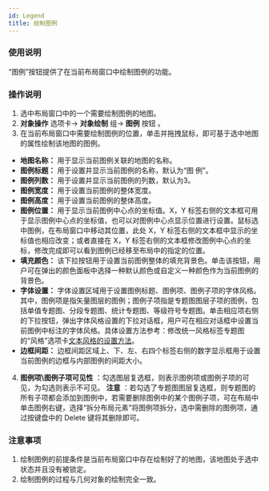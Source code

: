```yaml
---
id: Legend
title: 绘制图例
---
```

### 使用说明

“图例”按钮提供了在当前布局窗口中绘制图例的功能。

###  操作说明

  1. 选中布局窗口中的一个需要绘制图例的地图。
  2. **对象操作** 选项卡-> **对象绘制** 组-> **图例** 按钮 。
  3. 在当前布局窗口中需要绘制图例的位置，单击并拖拽鼠标，即可基于选中地图的属性绘制该地图的图例。
  * **地图名称：** 用于显示当前图例关联的地图的名称。
  * **图例标题：** 用于设置并显示当前图例的名称，默认为“图 例”。
  * **图例列数：** 用于设置并显示当前图例的列数，默认为3。
  * **图例宽度：** 用于设置当前图例的整体宽度。
  * **图例高度：** 用于设置当前图例的整体高度。
  * **图例位置：** 用于显示当前图例中心点的坐标值。X，Y 标签右侧的文本框可用于显示图例中心点的坐标值，也可以对图例中心点显示位置进行设置。鼠标选中图例，在布局窗口中移动其位置，此处 X，Y 标签右侧的文本框中显示的坐标值也相应改变；或者直接在 X，Y 标签右侧的文本框修改图例中心点的坐标，修改完成即可以看到图例已经移至布局中的指定的位置。
  * **填充颜色：** 该下拉按钮用于设置当前图例整体的填充背景色。单击该按钮，用户可在弹出的颜色面板中选择一种默认颜色或自定义一种颜色作为当前图例的背景色。
  * **字体设置：** 字体设置区域用于设置图例标题、图例项、图例子项的字体风格。其中，图例项是指矢量图层的图例；图例子项指是专题图图层子项的图例，包括单值专题图、分段专题图、统计专题图、等级符号专题图。单击相应项右侧的下拉按钮，弹出字体风格设置的下拉对话框，用户可在相应对话框中设置当前图例中标注的字体风格。具体设置方法参考：修改统一风格标签专题图的“风格”选项卡[文本风格的设置方法](../../Mapping/LabelMap/UniformLabelMapDia)。
  * **边框间距：** 边框间距区域上、下、左、右四个标签右侧的数字显示框用于设置当前图例的边框与内部图例的间距大小。
  4. **图例项\图例子项可见性** ：勾选图层复选框，则表示图例项或图例子项的可见，为勾选则表示不可见。 **注意** ：若勾选了专题图图层复选框，则专题图的所有子项都会添加到图例中，若需要删除图例中的某个图例子项，可在布局中单击图例右键，选择“拆分布局元素”将图例项拆分，选中需删除的图例项，通过按键盘中的 Delete 键将其删除即可。

### 注意事项

  1. 绘制图例的前提条件是当前布局窗口中存在绘制好了的地图，该地图处于选中状态并且没有被锁定。 
  2. 绘制图例的过程与几何对象的绘制完全一致。


